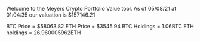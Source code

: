 Welcome to the Meyers Crypto Portfolio Value tool. 
As of 05/08/21 at 01:04:35 our valuation is $157146.21 

BTC Price = $58063.82
 ETH Price = $3545.94
BTC Holdings = 1.06BTC
 ETH holdings = 26.960005962ETH 
